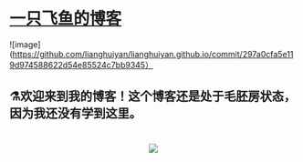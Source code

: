 # [一只飞鱼的博客](https://alembic.darn.es/)
![image](https://github.com/lianghuiyan/lianghuiyan.github.io/commit/297a0cfa5e119d974588622d54e85524c7bb9345）

## ⚗欢迎来到我的博客！这个博客还是处于毛胚房状态，因为我还没有学到这里。
<h1 align="center">
	<a href="https://sunguoqi.com/">
		<img src="https://readme-typing-svg.herokuapp.com/?lines=祝你天天开心!&center=true&size=27">
	</a>
</h1>

